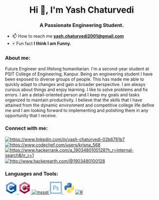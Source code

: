 <h1 align="center">Hi 👋, I'm Yash Chaturvedi</h1>
<h3 align="center">A Passionate Engineering Student.</h3>

- 📫 How to reach me **yash.chaturvedi2001@gmail.com**
- ⚡ Fun fact **I think I am Funny.**
<h3 align="left">About me:</h3>
Future Engineer and lifelong humanitarian. I'm a second-year student at PSIT College of Engineering, Kanpur.
Being an engineering student I have been exposed to diverse groups of people. This has made me able to quickly adapt to changes and gain a broader perspective. I am always curious about things and enjoy learning. I like to solve problems and fix errors. I am a detail-oriented person and I keep my goals and tasks organized to maintain productivity.
I believe that the skills that I have attained from the dynamic environment and competitive college life define me and I am looking forward to implementing and polishing them in any opportunity that I receive.

<h3 align="left">Connect with me:</h3>
<p align="left">
<a href="https://www.linkedin.com/in/yash-chaturvedi-02b6761b7" target="blank"><img align="center" src="https://raw.githubusercontent.com/rahuldkjain/github-profile-readme-generator/master/src/images/icons/Social/linked-in-alt.svg" alt="https://www.linkedin.com/in/yash-chaturvedi-02b6761b7" height="30" width="40" /></a>
<a href="https://www.codechef.com/users/krisna_568" target="blank"><img align="center" src="https://cdn.jsdelivr.net/npm/simple-icons@3.1.0/icons/codechef.svg" alt="https://www.codechef.com/users/krisna_568" height="30" width="40" /></a>
<a href="https://www.hackerrank.com/a_1903480100128?h_r=internal-search&hr_r=1" target="blank"><img align="center" src="https://raw.githubusercontent.com/rahuldkjain/github-profile-readme-generator/master/src/images/icons/Social/hackerrank.svg" alt="https://www.hackerrank.com/a_1903480100128?h_r=internal-search&hr_r=1" height="30" width="40" /></a>
<a href="http://www.hackerearth.com/@1903480100128" target="blank"><img align="center" src="https://raw.githubusercontent.com/rahuldkjain/github-profile-readme-generator/master/src/images/icons/Social/hackerearth.svg" alt="http://www.hackerearth.com/@1903480100128" height="30" width="40" /></a>
</p>

<h3 align="left">Languages and Tools:</h3>
<p align="left"> <a href="https://www.cprogramming.com/" target="_blank"> <img src="https://raw.githubusercontent.com/devicons/devicon/master/icons/c/c-original.svg" alt="c" width="40" height="40"/> </a> <a href="https://www.w3schools.com/cpp/" target="_blank"> <img src="https://raw.githubusercontent.com/devicons/devicon/master/icons/cplusplus/cplusplus-original.svg" alt="cplusplus" width="40" height="40"/> </a> <a href="https://www.microsoft.com/en-us/sql-server" target="_blank"> <img src="https://www.svgrepo.com/show/303229/microsoft-sql-server-logo.svg" alt="mssql" width="40" height="40"/> </a> <a href="https://www.photoshop.com/en" target="_blank"> <img src="https://raw.githubusercontent.com/devicons/devicon/master/icons/photoshop/photoshop-line.svg" alt="photoshop" width="40" height="40"/> </a> <a href="https://www.python.org" target="_blank"> <img src="https://raw.githubusercontent.com/devicons/devicon/master/icons/python/python-original.svg" alt="python" width="40" height="40"/><img src="https://www.r-project.org/logo/Rlogo.svg" alt="R" width="40" height="40"/> </a> </p>

